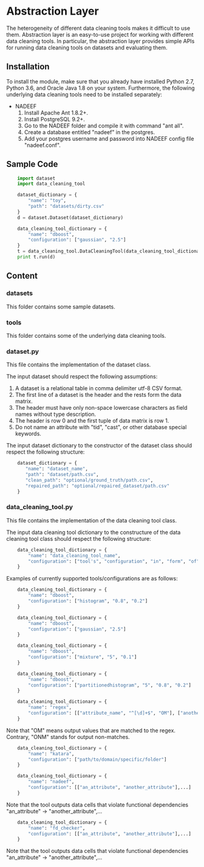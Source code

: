 # Abstraction Layer
The heterogeneity of different data cleaning tools makes it difficult to use them. Abstraction layer is an easy-to-use project for working with different data cleaning tools. In particular, the abstraction layer provides simple APIs for running data cleaning tools on datasets and evaluating them. 


## Installation
To install the module, make sure that you already have installed Python 2.7, Python 3.6, and Oracle Java 1.8 on your system. Furthermore, the following underlying data cleaning tools need to be installed separately: 
- NADEEF
   1. Install Apache Ant 1.8.2+.
   2. Install PostgreSQL 9.2+.
   3. Go to the NADEEF folder and compile it with command "ant all".
   4. Create a database entitled "nadeef" in the postgres.
   5. Add your postgres username and password into NADEEF config file "nadeef.conf".


## Sample Code
```python
    import dataset
    import data_cleaning_tool

    dataset_dictionary = {
        "name": "toy",
        "path": "datasets/dirty.csv"
    }
    d = dataset.Dataset(dataset_dictionary)

    data_cleaning_tool_dictionary = {
        "name": "dboost",
        "configuration": ["gaussian", "2.5"]
    }
    t = data_cleaning_tool.DataCleaningTool(data_cleaning_tool_dictionary)
    print t.run(d)

``` 


## Content
### datasets
This folder contains some sample datasets.

### tools
This folder contains some of the underlying data cleaning tools.

### dataset.py
This file contains the implementation of the dataset class.

The input dataset should respect the following assumptions:
   1. A dataset is a relational table in comma delimiter utf-8 CSV format.
   2. The first line of a dataset is the header and the rests form the data matrix.
   3. The header must have only non-space lowercase characters as field names without type description.
   4. The header is row 0 and the first tuple of data matrix is row 1.
   5. Do not name an attribute with "tid", "cast", or other database special keywords.

The input dataset dictionary to the constructor of the dataset class should respect the following structure:
```python
    dataset_dictionary = {
       "name": "dataset_name",
       "path": "dataset/path.csv",
       "clean_path": "optional/ground_truth/path.csv",
       "repaired_path": "optional/repaired_dataset/path.csv"
    }
```

### data_cleaning_tool.py
This file contains the implementation of the data cleaning tool class.

The input data cleaning tool dictionary to the constructure of the data cleaning tool class should respect the following structure:
```python
    data_cleaning_tool_dictionary = {
        "name": "data_cleaning_tool_name",
        "configuration": ["tool's", "configuration", "in", "form", "of", "a", "list"]
    }
```
Examples of currently supported tools/configurations are as follows:
```python 
    data_cleaning_tool_dictionary = {
        "name": "dboost",
        "configuration": ["histogram", "0.8", "0.2"]
    }
```
```python
    data_cleaning_tool_dictionary = {
        "name": "dboost",
        "configuration": ["gaussian", "2.5"]
    }
```
```python
    data_cleaning_tool_dictionary = {
        "name": "dboost",
        "configuration": ["mixture", "5", "0.1"]
    }
```
```python
    data_cleaning_tool_dictionary = {
        "name": "dboost",
        "configuration": ["partitionedhistogram", "5", "0.8", "0.2"]
    }
```
```python
    data_cleaning_tool_dictionary = {
        "name": "regex",
        "configuration": [["attribute_name", "^[\d]+$", "OM"], ["another_attribute_name", "^[a-z]+$", "ONM"],...]
    }
```
Note that "OM" means output values that are matched to the regex. Contrary, "ONM" stands for output non-matches.
```python
    data_cleaning_tool_dictionary = {
        "name": "katara",
        "configuration": ["path/to/domain/specific/folder"]
    }
```
```python
    data_cleaning_tool_dictionary = {
        "name": "nadeef",
        "configuration": [["an_attribute", "another_attribute"],...]
    }
```
Note that the tool outputs data cells that violate functional dependencies "an_attribute" -> "another_attribute",...
```python
    data_cleaning_tool_dictionary = {
        "name": "fd_checker",
        "configuration": [["an_attribute", "another_attribute"],...]
    }
```
Note that the tool outputs data cells that violate functional dependencies "an_attribute" -> "another_attribute",...
